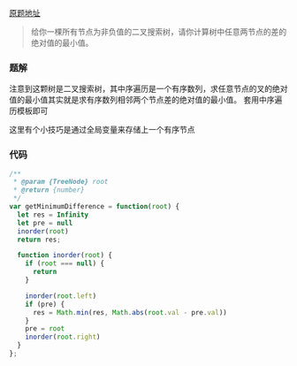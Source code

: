 [原题地址](https://leetcode-cn.com/problems/minimum-absolute-difference-in-bst/)

> 给你一棵所有节点为非负值的二叉搜索树，请你计算树中任意两节点的差的绝对值的最小值。

### 题解
注意到这颗树是二叉搜索树，其中序遍历是一个有序数列，求任意节点的叉的绝对值的最小值其实就是求有序数列相邻两个节点差的绝对值的最小值。
套用中序遍历模板即可

这里有个小技巧是通过全局变量来存储上一个有序节点

### 代码

```js
/**
 * @param {TreeNode} root
 * @return {number}
 */
var getMinimumDifference = function(root) {
  let res = Infinity
  let pre = null
  inorder(root)
  return res;

  function inorder(root) {
    if (root === null) {
      return
    }

    inorder(root.left)
    if (pre) {
      res = Math.min(res, Math.abs(root.val - pre.val))
    }
    pre = root
    inorder(root.right)
  }
};
```